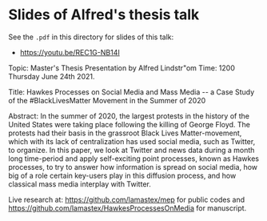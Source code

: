 # Slides of Alfred's thesis talk

See the `.pdf` in this directory for slides of this talk:

- https://youtu.be/REC1G-NB14I

Topic: Master's Thesis Presentation by Alfred  Lindstr\"om
Time: 1200 Thursday June 24th 2021.


Title: Hawkes Processes on Social Media and Mass Media -- a Case Study of the #BlackLivesMatter Movement in the Summer of 2020


Abstract: In the summer of 2020, the largest protests in the history of the United States were taking place following the killing of George Floyd. The protests had their basis in the grassroot Black Lives Matter-movement, which with its lack of centralization has used social media, such as Twitter, to organize. In this paper, we look at Twitter and news data during a month long time-period and apply self-exciting point processes, known as Hawkes processes, to try to answer how information is spread on social media, how big of a role certain key-users play in this diffusion process, and how classical mass media interplay with Twitter.



Live research at: https://github.com/lamastex/mep for public codes and https://github.com/lamastex/HawkesProcessesOnMedia for manuscript. 
